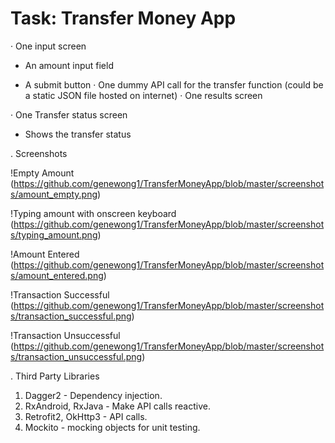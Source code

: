 # Task: Transfer Money App

· One input screen

- An amount input field

- A submit button
·         One dummy API call for the transfer function (could be a static JSON file hosted on internet)
·         One results screen

· One Transfer status screen

- Shows the transfer status


. Screenshots

!Empty Amount 
(https://github.com/genewong1/TransferMoneyApp/blob/master/screenshots/amount_empty.png)

!Typing amount with onscreen keyboard (https://github.com/genewong1/TransferMoneyApp/blob/master/screenshots/typing_amount.png)

!Amount Entered 
(https://github.com/genewong1/TransferMoneyApp/blob/master/screenshots/amount_entered.png)

!Transaction Successful 
(https://github.com/genewong1/TransferMoneyApp/blob/master/screenshots/transaction_successful.png)

!Transaction Unsuccessful 
(https://github.com/genewong1/TransferMoneyApp/blob/master/screenshots/transaction_unsuccessful.png)

. Third Party Libraries

1. Dagger2 - Dependency injection.
2. RxAndroid, RxJava - Make API calls reactive.
3. Retrofit2, OkHttp3 - API calls.
4. Mockito - mocking objects for unit testing.
